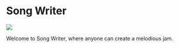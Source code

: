# Song Writer

<img src="https://travis-ci.org/walterdn/final-project.svg">

Welcome to Song Writer, where anyone can create a melodious jam.
